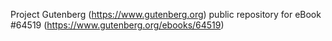 Project Gutenberg (https://www.gutenberg.org) public repository for
eBook #64519 (https://www.gutenberg.org/ebooks/64519)
